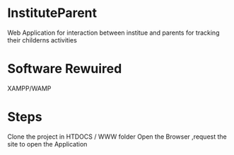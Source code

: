 # InstituteParent
Web Application for interaction between institue and parents for tracking their childerns activities

# Software Rewuired
 XAMPP/WAMP
 
 
 # Steps
 Clone the project in HTDOCS / WWW folder
 Open the Browser ,request the site to open the Application
 
  
 
 
